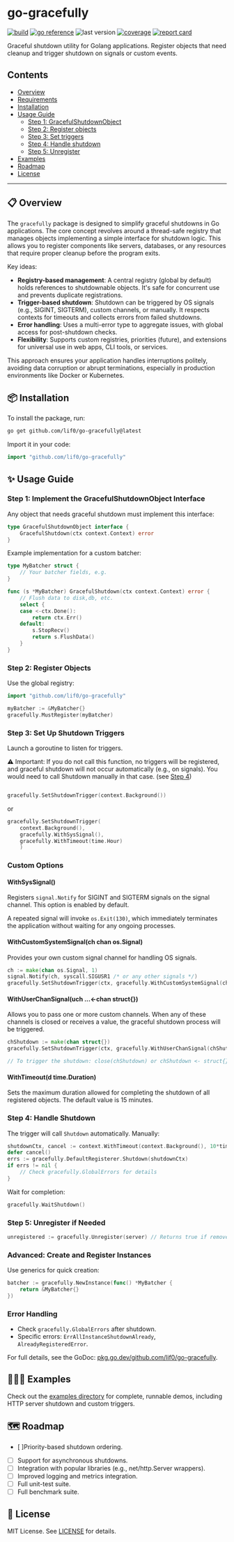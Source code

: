 # go-gracefully

[![build](https://github.com/lif0/go-gracefully/workflows/build/badge.svg)](https://github.com/lif0/go-gracefully/workflows/build/badge.svg)
[![go reference](https://pkg.go.dev/badge/github.com/lif0/go-gracefully.svg)](https://pkg.go.dev/github.com/lif0/go-gracefully)
![last version](https://img.shields.io/github/v/tag/lif0/go-gracefully?label=latest)
[![coverage](https://coveralls.io/repos/github/lif0/go-gracefully/badge.svg?branch=main)](https://coveralls.io/github/lif0/go-gracefully?branch=main)
[![report card](https://goreportcard.com/badge/github.com/lif0/go-gracefully)](https://goreportcard.com/report/github.com/lif0/go-gracefully)

Graceful shutdown utility for Golang applications. Register objects that need cleanup and trigger shutdown on signals or custom events.

## Contents

- [Overview](#-overview)
- [Requirements](#-requirements)
- [Installation](#-installation)
- [Usage Guide](#-usage-guide)
    - [Step 1: GracefulShutdownObject](#step-1-implement-the-gracefulshutdownobject-interface)
    - [Step 2: Register objects](#step-2-register-objects)
    - [Step 3: Set triggers](#step-3-set-up-shutdown-triggers)
    - [Step 4: Handle shutdown](#step-4-handle-shutdown)
    - [Step 5: Unregister](#step-5-unregister-if-needed)
- [Examples](#-examples)
- [Roadmap](#-roadmap)
- [License](#-license)

---

## 📋 Overview

The `gracefully` package is designed to simplify graceful shutdowns in Go applications. The core concept revolves around a thread-safe registry that manages objects implementing a simple interface for shutdown logic. This allows you to register components like servers, databases, or any resources that require proper cleanup before the program exits.

Key ideas:

- **Registry-based management**: A central registry (global by default) holds references to shutdownable objects. It's safe for concurrent use and prevents duplicate registrations.
- **Trigger-based shutdown**: Shutdown can be triggered by OS signals (e.g., SIGINT, SIGTERM), custom channels, or manually. It respects contexts for timeouts and collects errors from failed shutdowns.
- **Error handling**: Uses a multi-error type to aggregate issues, with global access for post-shutdown checks.
- **Flexibility**: Supports custom registries, priorities (future), and extensions for universal use in web apps, CLI tools, or services.

This approach ensures your application handles interruptions politely, avoiding data corruption or abrupt terminations, especially in production environments like Docker or Kubernetes.

## 📦 Installation

To install the package, run:

```bash
go get github.com/lif0/go-gracefully@latest
```

Import it in your code:

```go
import "github.com/lif0/go-gracefully"
```

## ✨ Usage Guide

### Step 1: Implement the GracefulShutdownObject Interface

Any object that needs graceful shutdown must implement this interface:

```go
type GracefulShutdownObject interface {
    GracefulShutdown(ctx context.Context) error
}
```

Example implementation for a custom batcher:

```go
type MyBatcher struct {
    // Your batcher fields, e.g.
}

func (s *MyBatcher) GracefulShutdown(ctx context.Context) error {
    // Flush data to disk,db, etc.
    select {
    case <-ctx.Done():
        return ctx.Err()
    default:
        s.StopRecv()
        return s.FlushData()
    }
}
```

### Step 2: Register Objects

Use the global registry:

```go
import "github.com/lif0/go-gracefully"

myBatcher := &MyBatcher{}
gracefully.MustRegister(myBatcher)
```

### Step 3: Set Up Shutdown Triggers

Launch a goroutine to listen for triggers.

⚠️ Important: If you do not call this function, no triggers will be registered, and graceful shutdown will not occur automatically (e.g., on signals). You would need to call Shutdown manually in that case. (see [Step 4](#step-4-handle-shutdown))

```go

gracefully.SetShutdownTrigger(context.Background())
```

or

```go
gracefully.SetShutdownTrigger(
    context.Background(),
    gracefully.WithSysSignal(),
    gracefully.WithTimeout(time.Hour)
    )
```

### Custom Options

#### WithSysSignal()

Registers `signal.Notify` for SIGINT and SIGTERM signals on the signal channel. This option is enabled by default.

A repeated signal will invoke `os.Exit(130)`, which immediately terminates the application without waiting for any ongoing processes.

#### WithCustomSystemSignal(ch chan os.Signal)

Provides your own custom signal channel for handling OS signals.

```go
ch := make(chan os.Signal, 1)
signal.Notify(ch, syscall.SIGUSR1 /* or any other signals */)
gracefully.SetShutdownTrigger(ctx, gracefully.WithCustomSystemSignal(ch))
```

#### WithUserChanSignal(uch ...<-chan struct{})

Allows you to pass one or more custom channels. When any of these channels is closed or receives a value, the graceful shutdown process will be triggered.

```go
chShutdown := make(chan struct{})
gracefully.SetShutdownTrigger(ctx, gracefully.WithUserChanSignal(chShutdown))

// To trigger the shutdown: close(chShutdown) or chShutdown <- struct{}{}
```

#### WithTimeout(d time.Duration)

Sets the maximum duration allowed for completing the shutdown of all registered objects. The default value is 15 minutes.

### Step 4: Handle Shutdown

The trigger will call `Shutdown` automatically. Manually:

```go
shutdownCtx, cancel := context.WithTimeout(context.Background(), 10*time.Second)
defer cancel()
errs := gracefully.DefaultRegisterer.Shutdown(shutdownCtx)
if errs != nil {
    // Check gracefully.GlobalErrors for details
}
```

Wait for completion:

```go
gracefully.WaitShutdown()
```

### Step 5: Unregister if Needed

```go
unregistered := gracefully.Unregister(server) // Returns true if removed
```

### Advanced: Create and Register Instances

Use generics for quick creation:

```go
batcher := gracefully.NewInstance(func() *MyBatcher {
    return &MyBatcher{}
})
```

### Error Handling

- Check `gracefully.GlobalErrors` after shutdown.
- Specific errors: `ErrAllInstanceShutdownAlready`, `AlreadyRegisteredError`.

For full details, see the GoDoc: [pkg.go.dev/github.com/lif0/go-gracefully](https://pkg.go.dev/github.com/lif0/go-gracefully).

## 👩🏻‍🏫 Examples

Check out the [examples directory](https://github.com/lif0/go-gracefully/tree/main/example) for complete, runnable demos, including HTTP server shutdown and custom triggers.

## 🗺️ Roadmap

- [ ]Priority-based shutdown ordering.
- [ ] Support for asynchronous shutdowns.
- [ ] Integration with popular libraries (e.g., net/http.Server wrappers).
- [ ] Improved logging and metrics integration.
- [ ] Full unit-test suite.
- [ ] Full benchmark suite.

## 📄 License

MIT License. See [LICENSE](LICENSE) for details.